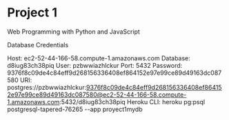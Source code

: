 # Project 1

Web Programming with Python and JavaScript

Database Credentials

Host:       ec2-52-44-166-58.compute-1.amazonaws.com
Database:   d8iug83ch38piq
User:       pzbwwiazhlckur
Port:       5432
Password:   9376f8c09de4c84eff9d268156336408ef864152e97e99ce89d49163dc087580
URI:        postgres://pzbwwiazhlckur:9376f8c09de4c84eff9d268156336408ef864152e97e99ce89d49163dc087580@ec2-52-44-166-58.compute-1.amazonaws.com:5432/d8iug83ch38piq
Heroku CLI:  heroku pg:psql postgresql-tapered-76265 --app proyect1mydb
